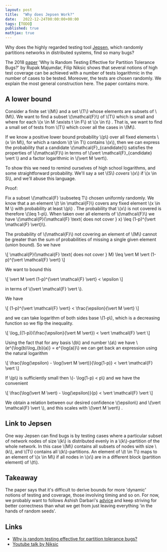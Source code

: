 ```yaml
---
layout: post
title:  "Why does Jepsen Work?"
date:   2022-12-24T00:00:00+00:00
tags: [TODO]
published: true
mathjax: true
---
```


Why does the highly regarded testing tool [Jepsen](https://jepsen.io/), which randomly partitions networks in distributed systems, find so many bugs?

The 2018 [paper](https://www.semanticscholar.org/paper/Why-is-random-testing-effective-for-partition-bugs-Majumdar-Niksic/8fc5840c76d3478c36b85b9153d407abf810135F9) 'Why Is Random Testing Effective for Partition Tolerance Bugs?' by Rupak Majumdar, Filip Niksic shows that several notions of high test coverage can be achieved with a number of tests logarithmic in the number of cases to be tested. Moreover, the tests are chosen randomly. We explain the most general construction here. The paper contains more.

## A lower bound

Consider a finite set \\(M\\) and a set \\(T\\) whose elements are subsets of \\(M\\). We want to find a subset \\(\mathcal{F}\\) of \\(T\\) which is small and where for each \\(x \in M :\exists t \in F\\) st \\(x \in t\\) . That is, we want to find a small set of tests from \\(T\\) which cover all the cases in \\(M\\).

If we know a positive lower bound probability \\(p\\) over all fixed elements \\(x \in M\\), for which a random \\(t \in T\\) contains \\(x\\), then we can express the probability that a candidate \\(\mathcal{F}\_{candidate}\\) satisfies the properties of \\(\mathcal{F}\\) in terms of \\(\vert \mathcal{F}_{candidate} \vert \\) and a factor logarithmic in \\(\vert M \vert\\).

To show this we need to remind ourselves of high school logarithms, and some straightforward probability. We'll say a set \\(S\\) _covers_ \\(x\\) if \\(x \in S\\), and we'll abuse this language.

Proof:

Fix a subset \\(\mathcal{F} \subseteq T\\) chosen uniformly randomly. We know that a an element \\(t \in \mathcal{F}\\) covers any fixed element \\(x \in M \\) with probability at least \\(p\\) . The probability that \\(x\\) is not covered is therefore \\(\leq 1-p\\). When taken over all elements of \\(\mathcal{F}\\) we have \\(\mathcal{P}(\mathcal{F} \text{ does not cover } x) \leq (1-p)^{\vert \mathcal{F} \vert}\\).

The probability of \\(\mathcal{F}\\) not covering an element of \\(M\\) cannot be greater than the sum of probabilities of missing a single given element (union bound). So we have

\\[
    \mathcal{P}(\mathcal{F} \text{ does not cover } M) \leq \vert M \vert (1-p)^{\vert \mathcal{F} \vert}
\\]

We want to bound this

\\[
     \vert M \vert (1-p)^{\vert \mathcal{F} \vert} < \epsilon
\\]

in terms of \\(\vert \mathcal{F} \vert \\).

We have

\\[
      (1-p)^{\vert \mathcal{F} \vert} < \frac{\epsilon}{\vert M \vert}
\\]

and we can take logarithm of both sides base \\(1-p\\), which is a decreasing function so we flip the inequality.

\\[
      \log_{(1-p)}(\frac{\epsilon}{\vert M \vert}) < \vert \mathcal{F} \vert
\\]

Using the fact that for any basis \\(b\\) and number \\(a\\) we have \\(e^{\log(b)\log_{b}(a)} = e^{log(a)}\\) we can get back an expression using the natural logarithm

\\[
      \frac{\log(\epsilon) - \log(\vert M \vert)}{\log(1-p)} < \vert \mathcal{F} \vert
\\]

If \\(p\\) is sufficiently small then \\(- \log(1-p) < p\\) and we have the convenient

\\[
      \frac{\log(\vert M \vert) - \log(\epsilon)}{p} < \vert \mathcal{F} \vert
\\]

We obtain a relation between our desired confidence \\(\epsilon\\) and \\(\vert \mathcal{F} \vert \\), and this scales with \\(\vert M \vert\\) .

## Link to Jepsen

One way Jepsen can find bugs is by testing cases where a particular subset of network nodes of size \\(k\\) is distributed evenly in a \\(k\\)-partition of the whole network. In this case \\(M\\) contains all subsets of nodes with size \\(k\\), and \\(T\\) contains all \\(k\\)-partitions. An element of \\(t \in T\\) maps to an element of \\(x \in M\\) if all nodes in \\(x\\) are in a different block (partition element) of \\(t\\).

## Takeaway

The paper says that it's difficult to derive bounds for more 'dynamic' notions of testing and coverage, those involving timing and so on. For now, we probably want to follows Ashish Darbari's [advice](https://youtu.be/PqVg0xR_UdI?t=952) and keep striving for better correctness than what we get from just leaving everything 'in the hands of random seeds'.

## Links

- [Why is random testing effective for partition tolerance bugs?](https://www.semanticscholar.org/paper/Why-is-random-testing-effective-for-partition-bugs-Majumdar-Niksic/8fc5840c76d3478c36b85b9153d407abf810135F9)
- [Youtube talk by Niksic](https://www.youtube.com/watch?v=g5cehS7ZSJ8)
